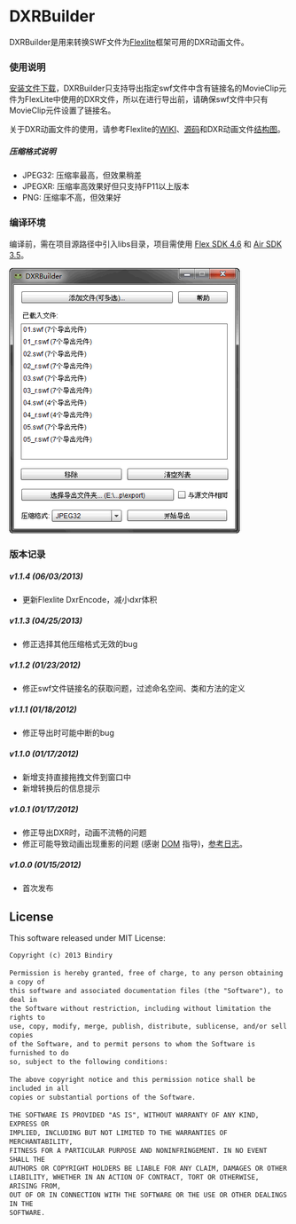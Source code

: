 DXRBuilder
==========

DXRBuilder是用来转换SWF文件为[Flexlite](http://flexlite.org/)框架可用的DXR动画文件。

### 使用说明

[安装文件下载](http://github.com/bindiry/DXRBuilder/raw/master/DXRBuilder.air)，DXRBuilder只支持导出指定swf文件中含有链接名的MovieClip元件为FlexLite中使用的DXR文件，所以在进行导出前，请确保swf文件中只有MovieClip元件设置了链接名。

关于DXR动画文件的使用，请参考Flexlite的[WIKI](http://wiki.flexlite.org)、[源码](http://github.com/flexlite)和DXR动画文件[结构图](http://wiki.flexlite.org/uploads/201210/1350297604fFF5kVj7.png)。

##### 压缩格式说明
* JPEG32: 压缩率最高，但效果稍差
* JPEGXR: 压缩率高效果好但只支持FP11以上版本
* PNG: 压缩率不高，但效果好

### 编译环境
编译前，需在项目源路径中引入libs目录，项目需使用 [Flex SDK 4.6](http://www.adobe.com/devnet/flex/flex-sdk-download.html) 和 [Air SDK 3.5](http://www.adobe.com/devnet/air/air-sdk-download.html)。

![DXRBuilder载图](https://github.com/bindiry/DXRBuilder/raw/master/dxrbuilder.png)

### 版本记录

##### v1.1.4 (06/03/2013)
* 更新Flexlite DxrEncode，减小dxr体积

##### v1.1.3 (04/25/2013)
* 修正选择其他压缩格式无效的bug

##### v1.1.2 (01/23/2012)
* 修正swf文件链接名的获取问题，过滤命名空间、类和方法的定义

##### v1.1.1 (01/18/2012)
* 修正导出时可能中断的bug

##### v1.1.0 (01/17/2012)
* 新增支持直接拖拽文件到窗口中
* 新增转换后的信息提示

##### v1.0.1 (01/17/2012)
* 修正导出DXR时，动画不流畅的问题
* 修正可能导致动画出现重影的问题 (感谢 [DOM](http://blog.domlib.com) 指导)，[参考日志](http://blog.domlib.com/articles/353.html)。

##### v1.0.0 (01/15/2012)
* 首次发布

License
-------

This software released under MIT License:

    Copyright (c) 2013 Bindiry

    Permission is hereby granted, free of charge, to any person obtaining a copy of
    this software and associated documentation files (the "Software"), to deal in
    the Software without restriction, including without limitation the rights to
    use, copy, modify, merge, publish, distribute, sublicense, and/or sell copies
    of the Software, and to permit persons to whom the Software is furnished to do
    so, subject to the following conditions:

    The above copyright notice and this permission notice shall be included in all
    copies or substantial portions of the Software.

    THE SOFTWARE IS PROVIDED "AS IS", WITHOUT WARRANTY OF ANY KIND, EXPRESS OR
    IMPLIED, INCLUDING BUT NOT LIMITED TO THE WARRANTIES OF MERCHANTABILITY,
    FITNESS FOR A PARTICULAR PURPOSE AND NONINFRINGEMENT. IN NO EVENT SHALL THE
    AUTHORS OR COPYRIGHT HOLDERS BE LIABLE FOR ANY CLAIM, DAMAGES OR OTHER
    LIABILITY, WHETHER IN AN ACTION OF CONTRACT, TORT OR OTHERWISE, ARISING FROM,
    OUT OF OR IN CONNECTION WITH THE SOFTWARE OR THE USE OR OTHER DEALINGS IN THE
    SOFTWARE.
